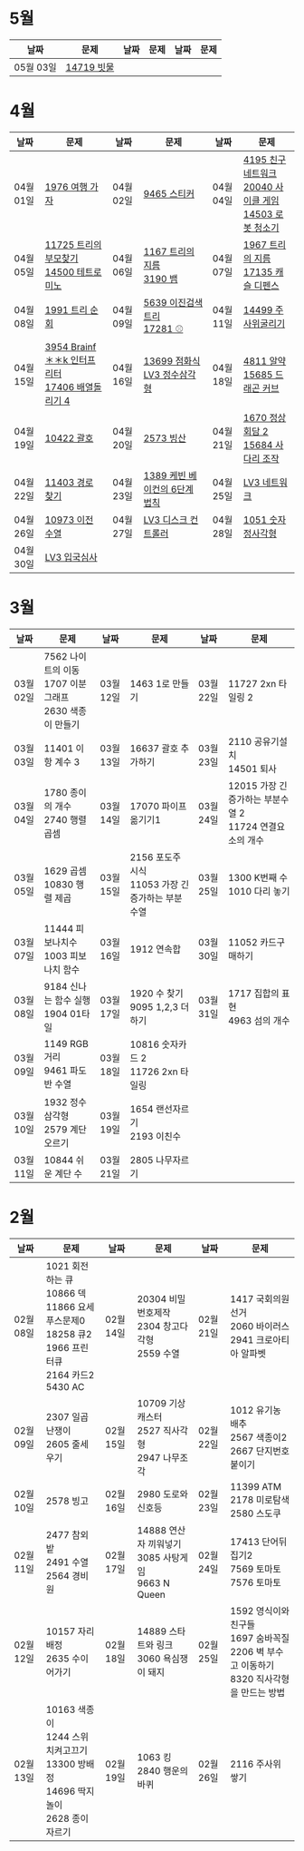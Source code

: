 # 5월 
| 날짜        | 문제                                                         | 날짜       | 문제                                                         | 날짜       | 문제                                                         |
| ---------- | ------------------------------------------------------------ | ---------- | ------------------------------------------------------------ | ---------- | ------------------------------------------------------------ |
| 05월 03일  | [14719 빗물](https://www.acmicpc.net/problem/14719) | 


# 4월
| 날짜        | 문제                                                         | 날짜       | 문제                                                         | 날짜       | 문제                                                         |
| ---------- | ------------------------------------------------------------ | ---------- | ------------------------------------------------------------ | ---------- | ------------------------------------------------------------ |
| 04월 01일  | [1976 여행 가자](https://www.acmicpc.net/problem/1976) | 04월 02일  | [9465 스티커](https://www.acmicpc.net/problem/9465) | 04월 04일  | [4195 친구 네트워크](https://www.acmicpc.net/problem/4195)<br>[20040 사이클 게임](https://www.acmicpc.net/problem/20040)<br>[14503 로봇 청소기](https://www.acmicpc.net/problem/14503) |
| 04월 05일  | [11725 트리의 부모찾기](https://www.acmicpc.net/problem/11725)<br>[14500 테트로미노](https://www.acmicpc.net/problem/14500) | 04월 06일  |[1167 트리의 지름](https://www.acmicpc.net/problem/1167)<br>[3190 뱀](https://www.acmicpc.net/problem/3190) | 04월 07일  | [1967 트리의 지름](https://www.acmicpc.net/problem/1967)<br>[17135 캐슬 디펜스](https://www.acmicpc.net/problem/17135) |
| 04월 08일  | [1991 트리 순회](https://www.acmicpc.net/problem/1991) | 04월 09일 | [5639 이진검색트리](https://www.acmicpc.net/problem/5639)<br>[17281 ⚾](https://www.acmicpc.net/problem/17281) | 04월 11일 | [14499 주사위굴리기](https://www.acmicpc.net/problem/14499) |
| 04월 15일  | [3954 Brainf＊＊k 인터프리터](https://www.acmicpc.net/problem/3954)<br>[17406 배열돌리기 4](https://www.acmicpc.net/problem/17406) | 04월 16일 | [13699 점화식](https://www.acmicpc.net/problem/13699)<br>[LV3 정수삼각형](https://programmers.co.kr/learn/courses/30/lessons/43105)| 04월 18일 | [4811 알약](https://www.acmicpc.net/problem/4811)<br>[15685 드래곤 커브](https://www.acmicpc.net/problem/15685) |
| 04월 19일  | [10422 괄호](https://www.acmicpc.net/problem/10422) | 04월 20일 | [2573 빙산](https://www.acmicpc.net/problem/2573) | 04월 21일 | [1670 정상회담 2](https://www.acmicpc.net/problem/1670)<br>[15684 사다리 조작](https://www.acmicpc.net/problem/15684) |
| 04월 22일  | [11403 경로 찾기](https://www.acmicpc.net/problem/11403) | 04월 23일 | [1389 케빈 베이컨의 6단계 법칙](https://www.acmicpc.net/problem/1389) | 04월 25일 | [LV3 네트워크](https://programmers.co.kr/learn/courses/30/lessons/43162) |
| 04월 26일  | [10973 이전 수열](https://www.acmicpc.net/problem/10973) | 04월 27일 | [LV3 디스크 컨트롤러](https://programmers.co.kr/learn/courses/30/lessons/42627) | 04월 28일 | [1051 숫자 정사각형](https://www.acmicpc.net/problem/1051) | 
| 04월 30일  | [LV3 입국심사](https://programmers.co.kr/learn/courses/30/lessons/43238) |


# 3월 
| 날짜        | 문제                                                         | 날짜       | 문제                                                         | 날짜       | 문제                                                         |
| ---------- | ------------------------------------------------------------ | ---------- | ------------------------------------------------------------ | ---------- | ------------------------------------------------------------ |
| 03월 02일  | 7562 나이트의 이동<br>1707 이분 그래프<br>2630 색종이 만들기 | 03월 12일  | 1463 1로 만들기 | 03월 22일 | 11727 2xn 타일링 2 |
| 03월 03일  | 11401 이항 계수 3 | 03월 13일  | 16637 괄호 추가하기 | 03월 23일 | 2110 공유기설치<br>14501 퇴사 |
| 03월 04일  | 1780 종이의 개수<br>2740 행렬 곱셈 | 03월 14일 | 17070 파이프 옮기기1 | 03월 24일 | 12015 가장 긴 증가하는 부분수열 2<br>11724 연결요소의 개수 |
| 03월 05일  | 1629 곱셈<br>10830 행렬 제곱 | 03월 15일 | 2156 포도주 시식<br>11053 가장 긴 증가하는 부분수열 | 03월 25일 | 1300 K번째 수<br>1010 다리 놓기 |
| 03월 07일  | 11444 피보나치수<br>1003 피보나치 함수 | 03월 16일 | 1912 연속합 | 03월 30일 | 11052 카드구매하기 |
| 03월 08일  | 9184 신나는 함수 실행<br>1904 01타일 | 03월 17일 | 1920 수 찾기<br>9095 1,2,3 더하기 | 03월 31일 |  1717 집합의 표현<br>4963 섬의 개수 |
| 03월 09일  | 1149 RGB거리 <br>9461 파도반 수열 | 03월 18일 | 10816 숫자카드 2<br>11726 2xn 타일링 |
| 03월 10일  | 1932 정수 삼각형<br>2579 계단 오르기 | 03월 19일 | 1654 랜선자르기<br>2193 이친수 |
| 03월 11일  | 10844 쉬운 계단 수 | 03월 21일 | 2805 나무자르기 |


# 2월 
| 날짜        | 문제                                                         | 날짜       | 문제                                                         | 날짜       | 문제                                                         |
| ---------- | ------------------------------------------------------------ | ---------- | ------------------------------------------------------------ | ---------- | ------------------------------------------------------------ |
| 02월  08일 | 1021  회전하는 큐<br>10866 덱<br>11866 요세푸스문제0<br>18258 큐2<br>1966 프린터큐<br>2164 카드2<br>5430 AC | 02월 14일 | 20304  비밀번호제작<br>2304 창고다각형<br>2559 수열     | 02월 21일 | 1417  국회의원 선거<br>2060 바이러스<br>2941 크로아티아 알파벳 |
| 02월  09일 | 2307  일곱난쟁이<br>2605 줄세우기                           | 02월 15일 | 10709  기상캐스터<br>2527 직사각형<br>2947 나무조각     | 02월 22일 | 1012  유기농 배추<br>2567 색종이2<br>2667 단지번호 붙이기  |
| 02월  10일 | 2578  빙고                                                   | 02월 16일 | 2980  도로와 신호등                                       | 02월 23일 | 11399  ATM<br>2178 미로탐색<br>2580 스도쿠                 |
| 02월  11일 | 2477  참외밭<br>2491 수열<br>2564 경비원                   | 02월 17일 | 14888  연산자 끼워넣기<br>3085 사탕게임<br>9663 N Queen | 02월 24일 | 17413  단어뒤집기2<br>7569 토마토<br>7576 토마토           |
| 02월  12일 | 10157  자리배정<br>2635 수이어가기                          | 02월 18일 | 14889  스타트와 링크<br>3060 욕심쟁이 돼지               | 02월 25일 | 1592  영식이와 친구들<br>1697 숨바꼭질<br>2206 벽 부수고 이동하기<br>8320 직사각형을 만드는 방법 |
| 02월  13일 | 10163  색종이<br>1244 스위치켜고끄기<br>13300 방배정<br>14696 딱지놀이<br>2628 종이자르기 | 02월 19일 | 1063  킹<br>2840 행운의 바퀴                             | 02월 26일 | 2116  주사위 쌓기                                            |
